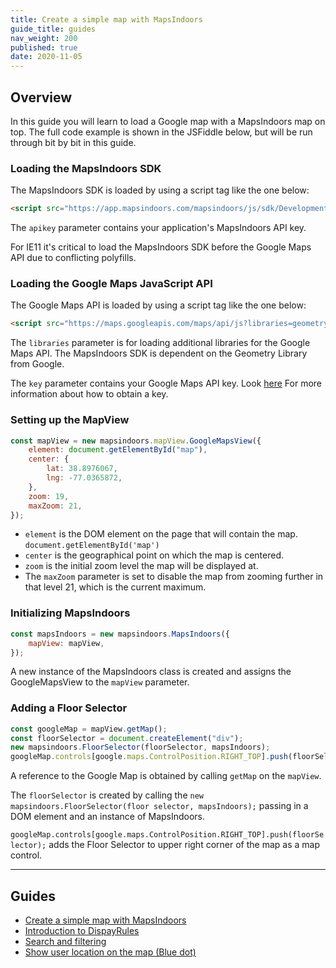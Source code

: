 ```yaml
---
title: Create a simple map with MapsIndoors
guide_title: guides
nav_weight: 200
published: true
date: 2020-11-05
---
```


## Overview

In this guide you will learn to load a Google map with a MapsIndoors map on top. The full code example is shown in the JSFiddle below, but will be run through bit by bit in this guide.

<script async src="https://jsfiddle.net/mapspeople/resg59jp/embed/html,result/"></script>

### Loading the MapsIndoors SDK

The MapsIndoors SDK is loaded by using a script tag like the one below:

```html
<script src="https://app.mapsindoors.com/mapsindoors/js/sdk/DevelopmentReleases/4.0.0-rc.1/mapsindoors-4.0.0-rc.1.js?apikey=YOUR_MAPSINDOORS_API_KEY"></script>
```

The `apikey` parameter contains your application's MapsIndoors API key.

For IE11 it's critical to load the MapsIndoors SDK before the Google Maps API due to conflicting polyfills.

### Loading the Google Maps JavaScript API

The Google Maps API is loaded by using a script tag like the one below:

```html
<script src="https://maps.googleapis.com/maps/api/js?libraries=geometry&key=YOUR_GOOGLE_API_KEY"></script>
```

The `libraries` parameter is for loading additional libraries for the Google Maps API. The MapsIndoors SDK is dependent on the Geometry Library from Google.

The `key` parameter contains your Google Maps API key. Look [here](https://developers-dot-devsite-v2-prod.appspot.com/maps/documentation/javascript/get-api-key) For more information about how to obtain a key.

### Setting up the MapView

```javascript
const mapView = new mapsindoors.mapView.GoogleMapsView({
    element: document.getElementById("map"),
    center: {
        lat: 38.8976067,
        lng: -77.0365872,
    },
    zoom: 19,
    maxZoom: 21,
});
```

- `element` is the DOM element on the page that will contain the map. `document.getElementById('map')`
- `center` is the geographical point on which the map is centered.
- `zoom` is the initial zoom level the map will be displayed at.
- The `maxZoom` parameter is set to disable the map from zooming further in that level 21, which is the current maximum.

### Initializing MapsIndoors

```javascript
const mapsIndoors = new mapsindoors.MapsIndoors({
    mapView: mapView,
});
```

A new instance of the MapsIndoors class is created and assigns the GoogleMapsView to the `mapView` parameter.

### Adding a Floor Selector

```javascript
const googleMap = mapView.getMap();
const floorSelector = document.createElement("div");
new mapsindoors.FloorSelector(floorSelector, mapsIndoors);
googleMap.controls[google.maps.ControlPosition.RIGHT_TOP].push(floorSelector);
```

A reference to the Google Map is obtained by calling `getMap` on the `mapView`.

The `floorSelector` is created by calling the `new mapsindoors.FloorSelector(floor selector, mapsIndoors);` passing in a DOM element and an instance of MapsIndoors.

`googleMap.controls[google.maps.ControlPosition.RIGHT_TOP].push(floorSelector);` adds the Floor Selector to upper right corner of the map as a map control.

---

## Guides

- [Create a simple map with MapsIndoors](/guides/simple_map/)
- [Introduction to DispayRules](guides/display_rules_intro/)
- [Search and filtering](/guides/search_and_filtering/)
- [Show user location on the map (Blue dot)](/guides/show_users_position/)
